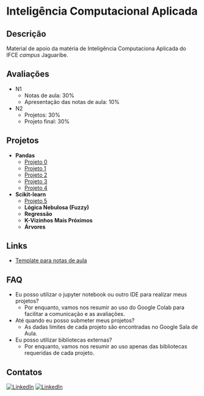 # Inteligência Computacional Aplicada

## Descrição
Material de apoio da matéria de Inteligência Computaciona Aplicada do IFCE *campus* Jaguaribe.

## Avaliações
- N1
  - Notas de aula: 30%
  - Apresentação das notas de aula: 10%
- N2
  - Projetos: 30%
  - Projeto final: 30%

## Projetos
- **Pandas**
  - [Projeto 0](projetos/projeto-0.md)
  - [Projeto 1](projetos/projeto-1.md)
  - [Projeto 2](projetos/projeto-2.md)
  - [Projeto 3](projetos/projeto-3.md)
  - [Projeto 4](projetos/projeto-4.md)
- **Scikit-learn**
  - [Projeto 5](projetos/projeto-5.md)
  - **Lógica Nebulosa (Fuzzy)**
  - **Regressão**
  - **K-Vizinhos Mais Próximos**
  - **Árvores**
  
## Links
- [Template para notas de aula](https://www.overleaf.com/read/jswgyhbstfps)

## FAQ
 - Eu posso utilizar o jupyter notebook ou outro IDE para realizar meus projetos?
   - Por enquanto, vamos nos resumir ao uso do Google Colab para facilitar a comunicação e as avaliações.
 - Até quando eu posso submeter meus projetos?
   - As dadas limites de cada projeto são encontradas no Google Sala de Aula.
 - Eu posso utilizar bibliotecas externas?
   - Por enquanto, vamos nos resumir ao uso apenas das bibliotecas requeridas de cada projeto.


## Contatos
[![LinkedIn](https://img.shields.io/badge/-linkedin-blue?logo=linkedin)](http://bit.ly/vx-linkedin)
[![LinkedIn](https://img.shields.io/badge/-twitter-blue?logo=twitter)](https://bit.ly/vx-twitter)

